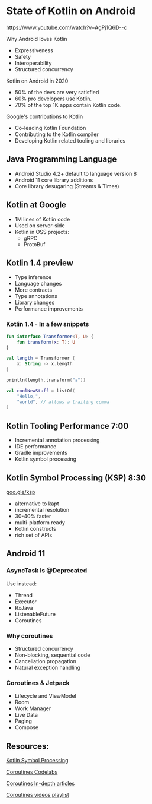 # State of Kotlin on Android

<https://www.youtube.com/watch?v=AgPj1Q6D--c>

Why Android loves Kotlin

- Expressiveness
- Safety
- Interoperability
- Structured concurrency

Kotlin on Android in 2020

- 50% of the devs are very satisfied
- 60% pro developers use Kotlin.
- 70% of the top 1K apps contain Kotlin code.

Google's contributions to Kotlin

- Co-leading Kotlin Foundation
- Contributing to the Kotlin compiler
- Developing Kotlin related tooling and libraries

## Java Programming Language

- Android Studio 4.2+ default to language version 8
- Android 11 core library additions
- Core library desugaring (Streams & Times)

## Kotlin at Google

- 1M lines of Kotlin code
- Used on server-side
- Kotlin in OSS projects:
  - gRPC
  - ProtoBuf

## Kotlin 1.4 preview

- Type inference
- Language changes
- More contracts
- Type annotations
- Library changes
- Performance improvements

### Kotlin 1.4 - In a few snippets

```kotlin
fun interface Transformer<T, U> {
    fun transform(x: T): U
}

val length = Transformer {
    x: String -> x.length
}

println(length.transform("a"))
```

```kotlin
val coolNewStuff = listOf(
    "Hello,",
    "world", // allows a trailing comma
)
```

## Kotlin Tooling Performance 7:00

- Incremental annotation processing
- IDE performance
- Gradle improvements
- Kotlin symbol processing

## Kotlin Symbol Processing (KSP) 8:30

[goo.gle/ksp](https://goo.gle/ksp)

- alternative to kapt
- incremental resolution
- 30-40% faster
- multi-platform ready
- Kotlin constructs
- rich set of APIs

## Android 11

### AsyncTask is @Deprecated

Use instead:

- Thread
- Executor
- RxJava
- ListenableFuture
- Coroutines

### Why coroutines

- Structured concurrency
- Non-blocking, sequential code
- Cancellation propagation
- Natural exception handling

### Coroutines & Jetpack

- Lifecycle and ViewModel
- Room
- Work Manager
- Live Data
- Paging
- Compose

## Resources:

[Kotlin Symbol Processing](https://goo.gle/3eJ5fz5)

[Coroutines Codelabs](https://goo.gle/2TS58Jl)

[Coroutines In-depth articles](https://goo.gle/2XcEVay)

[Coroutines videos playlist](https://goo.gle/3gyiGDv)